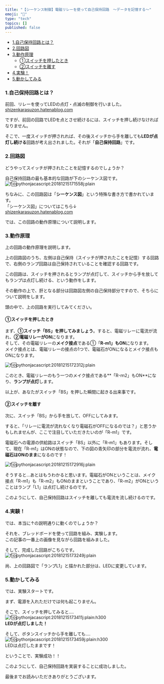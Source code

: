 ```yaml
---
title: "【シーケンス制御】電磁リレーを使って自己保持回路　～データを記憶する～"
emoji: "🤖"
type: "tech"
topics: []
published: false
---
```


* [1.自己保持回路とは？](#1自己保持回路とは)
* [2.回路図](#2回路図)
* [3.動作原理](#3動作原理)  
   * [➀スイッチを押したとき](#スイッチを押したとき)  
   * [②スイッチを離す](#スイッチを離す)
* [4.実験！](#4実験)
* [5.動かしてみる](#5動かしてみる)

### 1.自己保持回路とは？

前回、リレーを使ってLEDの点灯・点滅の制御を行いました。  
[shizenkarasuzon.hatenablog.com](https://shizenkarasuzon.hatenablog.com/entry/2018/12/09/135525)

ですが、前回の回路でLEDを点とさせ続けるには、スイッチを押し続けなければなりません。

そこで、一度スイッチが押されれば、その後スイッチから手を離しても**LEDが点灯し続ける**回路が考え出されました。それが「**自己保持回路**」です。  
  
  
### 2.回路図

どうやってスイッチが押されたことを記憶するのでしょうか？

自己保持回路の最も基本的な回路が下のシーケンス図です。  
![f:id:pythonjacascript:20181215171558j:plain](/images/ppythonjacascript2018121520181215171558.jpg "f:id:pythonjacascript:20181215171558j:plain")

ちなみに、この回路図は「**シーケンス図**」という特殊な書き方で書かれています。  
「シーケンス図」についてはこちら↓  
[shizenkarasuzon.hatenablog.com](https://shizenkarasuzon.hatenablog.com/entry/2018/12/16/013651)

  
では、この回路の動作原理について説明します。  
  
### 3.動作原理

上の回路の動作原理を説明します。

上の回路図のうち、左側は自己保持（スイッチが押されたことを記憶）する回路で、右側のランプ回路は自己保持されていることを確認する回路です。

この回路は、スイッチを押されるとランプが点灯して、スイッチから手を放してもランプは点灯し続ける、という動作をします。

その動作の上で、肝となる部分は回路図左側の自己保持部分ですので、そちらについて説明をします。

  
頭の中で、上の回路を実行してみてください。

#### ➀スイッチを押したとき

まず、**➀スイッチ「BS」を押してみましょう**。すると、電磁リレーに電流が流れ、**②電磁リレーがON**になります。  
そして、その電磁リレーの**メイク接点**である➀「**R-m1」もON**になります。  
メイク接点とは、電磁リレーの接点の1つで、電磁石がONになるとメイク接点もONになります。

![f:id:pythonjacascript:20181215172312j:plain](/images/ppythonjacascript2018121520181215172312.jpg "f:id:pythonjacascript:20181215172312j:plain")

このとき、電磁リレーのもう一つのメイク接点である**「R-ｍ2」もON**になり、**ランプが点灯**します。

以上が、あなたがスイッチ「BS」を押した瞬間に起きる出来事です。  
  
  
#### ②スイッチを離す

次に、スイッチ「BS」から手を放して、OFFにしてみます。

すると、「リレーに電流が流れなくなり電磁石がOFFになるのでは？」と思うかもしれませんが、ここで注目していただきたいのが「R-m1」です。

電磁石への電源の供給路はスイッチ「BS」以外に「R-m1」もあります。そして、現在「R-m1」はONの状態なので、下の図の青矢印の部分を電流が流れ、**電磁石はONのまま**になるのです！

![f:id:pythonjacascript:20181215172916j:plain](/images/ppythonjacascript2018121520181215172916.jpg "f:id:pythonjacascript:20181215172916j:plain")

  
そうすると...あとはもうわかると思います。電磁石がONということは、メイク接点「R-m1」も「R-m2」もONのままということであり、「R-m2」がONということはランプ「L1」は点灯し続けるのです。

このようにして、自己保持回路はスイッチを離しても電流を流し続けるのです。  
  
### 4.実験！

では、本当に↑の説明通りに動くのでしょうか？

それを、ブレッドボードを使って回路を組み、実験します。  
この記事の一番上の画像を見ながら回路を組みました。

そして、完成した回路がこちらです。  
![f:id:pythonjacascript:20181215173249j:plain](/images/ppythonjacascript2018121520181215173249.jpg "f:id:pythonjacascript:20181215173249j:plain")

  
尚、上の回路図で「ランプL1」と描かれた部分は、LEDに変更しています。  
  
### 5.動かしてみる

では、実験スタートです。

まず、電源を入れただけでは何も起こりません。

そこで、スイッチを押してみると....  
![f:id:pythonjacascript:20181215173411j:plain:h300](/images/ppythonjacascript2018121520181215173411.jpg "f:id:pythonjacascript:20181215173411j:plain:h300")  
**LEDが点灯しました！**

  
そして、ボタンスイッチから手を離しても....  
![f:id:pythonjacascript:20181215173459j:plain:h300](/images/ppythonjacascript2018121520181215173459.jpg "f:id:pythonjacascript:20181215173459j:plain:h300")  
LEDは点灯したままです！

ということで、実験成功！！

  
このようにして、自己保持回路を実装することに成功しました。

最後までお読みいただきありがとうございます。
